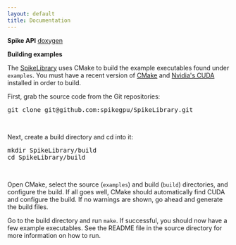 ```yaml
--- 
layout: default
title: Documentation
---
```


**Spike API** [doxygen](spikegpu.github.io/docs/index.html)

**Building examples**

The [SpikeLibrary](https://github.com/spikegpu/SpikeLibrary) uses CMake to build the example executables found under `examples`. You must have a recent version of [CMake](http://www.cmake.org/) and [Nvidia's CUDA](http://www.nvidia.com/cuda) installed in order to build.

First, grab the source code from the Git repositories:
<pre>git clone git@github.com:spikegpu/SpikeLibrary.git</pre>

<br />

Next, create a build directory and cd into it:
<pre>mkdir SpikeLibrary/build
cd SpikeLibrary/build</pre>

<br />

Open CMake, select the source (`examples`) and build (`build`) directories, and configure the build. If all goes well, CMake should automatically find CUDA and configure the build. If no warnings are shown, go ahead and generate the build files.

Go to the build directory and run `make`. If successful, you should now have a few example executables. See the README file in the source directory for more information on how to run.
